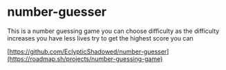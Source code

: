 # number-guesser
This is a number guessing game
you can choose difficulty
as the difficulty increases you have less lives
try to get the highest score you can


[https://github.com/EclypticShadowed/number-guesser](https://roadmap.sh/projects/number-guessing-game)
